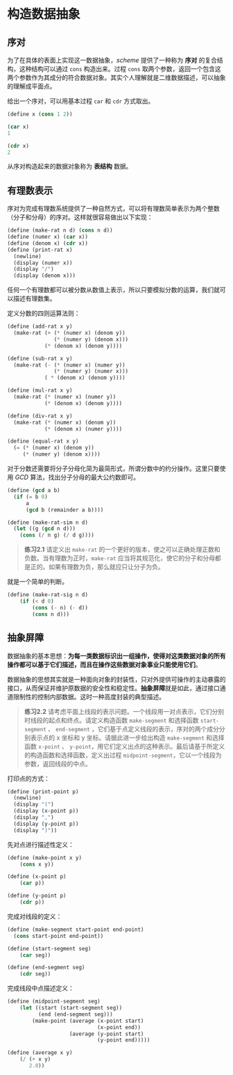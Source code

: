 # 构造数据抽象

## 序对

为了在具体的表面上实现这一数据抽象，*scheme* 提供了一种称为 **序对** 的复合结构，这种结构可以通过 `cons` 构造出来。过程 `cons` 取两个参数，返回一个包含这两个参数作为其成分的符合数据对象。其实个人理解就是二维数据描述，可以抽象的理解成平面点。

给出一个序对，可以用基本过程 `car` 和 `cdr` 方式取出。

```lisp
(define x (cons 1 2))

(car x)
1

(cdr x)
2
```

从序对构造起来的数据对象称为 **表结构** 数据。

## 有理数表示

序对为完成有理数系统提供了一种自然方式，可以将有理数简单表示为两个整数（分子和分母）的序对。这样就很容易做出以下实现：

```lisp
(define (make-rat n d) (cons n d))
(define (numer x) (car x))
(define (denom x) (cdr x))
(define (print-rat x)
  (newline)
  (display (numer x))
  (display "/")
  (display (denom x)))
```

任何一个有理数都可以被分数从数值上表示，所以只要模拟分数的运算，我们就可以描述有理数集。

定义分数的四则运算法则：

```lisp
(define (add-rat x y)
  (make-rat (+ (* (numer x) (denom y))
               (* (numer y) (denom x)))
            (* (denom x) (denom y))))

(define (sub-rat x y)
  (make-rat (- (* (numer x) (numer y))
               (* (numer y) (numer x)))
            ( * (denom x) (denom y))))

(define (mul-rat x y)
  (make-rat (* (numer x) (numer y))
            (* (denom x) (denom y))))

(define (div-rat x y)
  (make-rat (* (numer x) (denom y))
            (* (denom x) (numer y))))

(define (equal-rat x y)
  (= (* (numer x) (denom y))
     (* (numer y) (denom x))))
```

对于分数还需要将分子分母化简为最简形式，所谓分数中的约分操作。这里只要使用 *GCD* 算法，找出分子分母的最大公约数即可。

```lisp
(define (gcd a b) 
  (if (= b 0)
      a
      (gcd b (remainder a b))))

(define (make-rat-sim n d)
  (let ((g (gcd n d)))
    (cons (/ n g) (/ d g))))
```

> **练习2.1** 请定义出 `make-rat` 的一个更好的版本，使之可以正确处理正数和负数。当有理数为正时，`make-rat` 应当将其规范化，使它的分子和分母都是正的。如果有理数为负，那么就应只让分子为负。

就是一个简单的判断。

```lisp
(define (make-rat-sig n d)
    (if (< d 0)
        (cons (- n) (- d))
        (cons n d)))
```

## 抽象屏障

数据抽象的基本思想：**为每一类数据标识出一组操作，使得对这类数据对象的所有操作都可以基于它们描述，而且在操作这些数据对象事业只能使用它们**。

数据抽象的思想其实就是一种面向对象的封装性，只对外提供可操作的主动暴露的接口，从而保证并维护原数据的安全性和稳定性。**抽象屏障**就是如此，通过接口通道限制性的控制内部数据。这时一种高度封装的典型描述。

> **练习2.2** 请考虑平面上线段的表示问题。一个线段用一对点表示，它们分别时线段的起点和终点。请定义构造函数 `make-segment` 和选择函数 `start-segment` 、 `end-segment` ，它们基于点定义线段的表示，序对的两个成分分别表示点的 x 坐标和 y 坐标。请据此进一步给出构造 `make-segment` 和选择函数 `x-point` 、 `y-point`，用它们定义出点的这种表示。最后请基于所定义的构造函数和选择函数，定义出过程 `midpoint-segment`，它以一个线段为参数，返回线段的中点。

打印点的方式：

```lisp
(define (print-point p)
  (newline)
  (display "(")
  (display (x-point p))
  (display ",")
  (display (y-point p))
  (display ")"))
```

先对点进行描述性定义：

```lisp
(define (make-point x y)
    (cons x y))

(define (x-point p)
    (car p))

(define (y-point p)
    (cdr p))
```

完成对线段的定义：

```lisp
(define (make-segment start-point end-point)
  (cons start-point end-point))

(define (start-segment seg)
    (car seg))

(define (end-segment seg)
    (cdr seg))
```

完成线段中点描述定义：

```lisp
(define (midpoint-segment seg)
    (let ((start (start-segment seg))
          (end (end-segment seg)))
        (make-point (average (x-point start)
                             (x-point end))
                    (average (y-point start)
                             (y-point end)))))

(define (average x y)
    (/ (+ x y)
       2.0))
```


